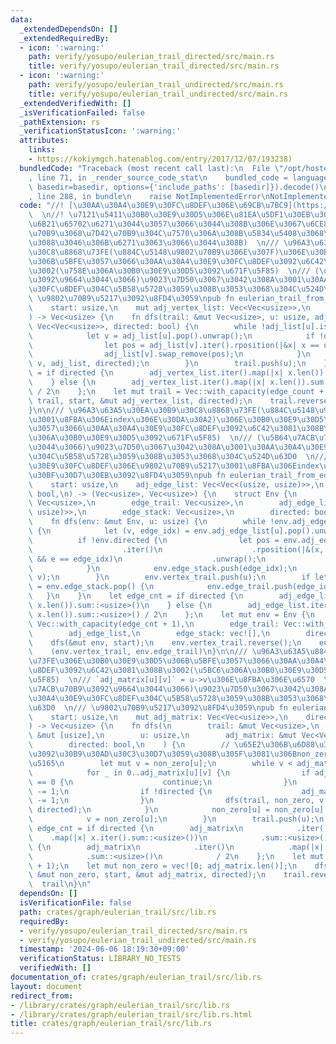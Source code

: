 ```yaml
---
data:
  _extendedDependsOn: []
  _extendedRequiredBy:
  - icon: ':warning:'
    path: verify/yosupo/eulerian_trail_directed/src/main.rs
    title: verify/yosupo/eulerian_trail_directed/src/main.rs
  - icon: ':warning:'
    path: verify/yosupo/eulerian_trail_undirected/src/main.rs
    title: verify/yosupo/eulerian_trail_undirected/src/main.rs
  _extendedVerifiedWith: []
  _isVerificationFailed: false
  _pathExtension: rs
  _verificationStatusIcon: ':warning:'
  attributes:
    links:
    - https://kokiymgch.hatenablog.com/entry/2017/12/07/193238)
  bundledCode: "Traceback (most recent call last):\n  File \"/opt/hostedtoolcache/Python/3.10.15/x64/lib/python3.10/site-packages/onlinejudge_verify/documentation/build.py\"\
    , line 71, in _render_source_code_stat\n    bundled_code = language.bundle(stat.path,\
    \ basedir=basedir, options={'include_paths': [basedir]}).decode()\n  File \"/opt/hostedtoolcache/Python/3.10.15/x64/lib/python3.10/site-packages/onlinejudge_verify/languages/rust.py\"\
    , line 288, in bundle\n    raise NotImplementedError\nNotImplementedError\n"
  code: "//! [\u30AA\u30A4\u30E9\u30FC\u8DEF\u306E\u69CB\u7BC9](https://kokiymgch.hatenablog.com/entry/2017/12/07/193238)\
    \  \n//! \u7121\u5411\u30B0\u30E9\u30D5\u306E\u81EA\u5DF1\u30EB\u30FC\u30D7\u306F\
    \u6B21\u65702\u6271\u3044\u3057\u3066\u3044\u308B\u306E\u3067\u6CE8\u610F(\u59CB\
    \u70B9\u3068\u7D42\u70B9\u304C\u7570\u306A\u308B\u5834\u5408\u3068\u540C\u3058\
    \u3088\u3046\u306B\u6271\u3063\u3066\u3044\u308B)  \n/// \u96A3\u63A5\u30EA\u30B9\
    \u30C8\u8868\u73FE(\u884C\u5148\u9802\u70B9\u306E\u307F)\u306E\u30B0\u30E9\u30D5\
    \u306B\u5BFE\u3057\u3066\u30AA\u30A4\u30E9\u30FC\u8DEF\u3092\u6C42\u3081\u308B\
    \u3002(\u758E\u306A\u30B0\u30E9\u30D5\u3092\u671F\u5F85)  \n/// (\u5B64\u7ACB\u70B9\
    \u3092\u9664\u3044\u3066)\u9023\u7D50\u3067\u3042\u308A\u3001\u30AA\u30A4\u30E9\
    \u30FC\u8DEF\u304C\u5B58\u5728\u3059\u308B\u3053\u3068\u304C\u524D\u63D0  \n///\
    \ \u9802\u70B9\u5217\u3092\u8FD4\u3059\npub fn eulerian_trail_from_vertex_list(\n\
    \    start: usize,\n    mut adj_vertex_list: Vec<Vec<usize>>,\n    directed: bool,\n\
    ) -> Vec<usize> {\n    fn dfs(trail: &mut Vec<usize>, u: usize, adj_list: &mut\
    \ Vec<Vec<usize>>, directed: bool) {\n        while !adj_list[u].is_empty() {\n\
    \            let v = adj_list[u].pop().unwrap();\n            if !directed {\n\
    \                let pos = adj_list[v].iter().rposition(|&x| x == u).unwrap();\n\
    \                adj_list[v].swap_remove(pos);\n            }\n            dfs(trail,\
    \ v, adj_list, directed);\n        }\n        trail.push(u);\n    }\n    let edge_count\
    \ = if directed {\n        adj_vertex_list.iter().map(|x| x.len()).sum::<usize>()\n\
    \    } else {\n        adj_vertex_list.iter().map(|x| x.len()).sum::<usize>()\
    \ / 2\n    };\n    let mut trail = Vec::with_capacity(edge_count + 1);\n    dfs(&mut\
    \ trail, start, &mut adj_vertex_list, directed);\n    trail.reverse();\n    trail\n\
    }\n\n/// \u96A3\u63A5\u30EA\u30B9\u30C8\u8868\u73FE(\u884C\u5148\u9802\u70B9\u3068\
    \u3001\u8FBA\u306Eindex\u306E\u30DA\u30A2)\u306E\u30B0\u30E9\u30D5\u306B\u5BFE\
    \u3057\u3066\u30AA\u30A4\u30E9\u30FC\u8DEF\u3092\u6C42\u3081\u308B\u3002(\u758E\
    \u306A\u30B0\u30E9\u30D5\u3092\u671F\u5F85)  \n/// (\u5B64\u7ACB\u70B9\u3092\u9664\
    \u3044\u3066)\u9023\u7D50\u3067\u3042\u308A\u3001\u30AA\u30A4\u30E9\u30FC\u8DEF\
    \u304C\u5B58\u5728\u3059\u308B\u3053\u3068\u304C\u524D\u63D0  \n/// (\u30AA\u30A4\
    \u30E9\u30FC\u8DEF\u306E\u9802\u70B9\u5217\u3001\u8FBA\u306Eindex\u5217)\u306E\
    \u30BF\u30D7\u30EB\u3092\u8FD4\u3059\npub fn eulerian_trail_from_edge_list(\n\
    \    start: usize,\n    adj_edge_list: Vec<Vec<(usize, usize)>>,\n    directed:\
    \ bool,\n) -> (Vec<usize>, Vec<usize>) {\n    struct Env {\n        vertex_trail:\
    \ Vec<usize>,\n        edge_trail: Vec<usize>,\n        adj_edge_list: Vec<Vec<(usize,\
    \ usize)>>,\n        edge_stack: Vec<usize>,\n        directed: bool,\n    }\n\
    \    fn dfs(env: &mut Env, u: usize) {\n        while !env.adj_edge_list[u].is_empty()\
    \ {\n            let (v, edge_idx) = env.adj_edge_list[u].pop().unwrap();\n  \
    \          if !env.directed {\n                let pos = env.adj_edge_list[v]\n\
    \                    .iter()\n                    .rposition(|&(x, e)| x == u\
    \ && e == edge_idx)\n                    .unwrap();\n                env.adj_edge_list[v].swap_remove(pos);\n\
    \            }\n            env.edge_stack.push(edge_idx);\n            dfs(env,\
    \ v);\n        }\n        env.vertex_trail.push(u);\n        if let Some(edge_idx)\
    \ = env.edge_stack.pop() {\n            env.edge_trail.push(edge_idx);\n     \
    \   }\n    }\n    let edge_cnt = if directed {\n        adj_edge_list.iter().map(|x|\
    \ x.len()).sum::<usize>()\n    } else {\n        adj_edge_list.iter().map(|x|\
    \ x.len()).sum::<usize>() / 2\n    };\n    let mut env = Env {\n        vertex_trail:\
    \ Vec::with_capacity(edge_cnt + 1),\n        edge_trail: Vec::with_capacity(edge_cnt),\n\
    \        adj_edge_list,\n        edge_stack: vec![],\n        directed,\n    };\n\
    \    dfs(&mut env, start);\n    env.vertex_trail.reverse();\n    env.edge_trail.reverse();\n\
    \    (env.vertex_trail, env.edge_trail)\n}\n\n/// \u96A3\u63A5\u884C\u5217\u8868\
    \u73FE\u306E\u30B0\u30E9\u30D5\u306B\u5BFE\u3057\u3066\u30AA\u30A4\u30E9\u30FC\
    \u8DEF\u3092\u6C42\u3081\u308B\u3002(\u5BC6\u306A\u30B0\u30E9\u30D5\u3092\u671F\
    \u5F85)  \n/// `adj_matrix[u][v]` = u->v\u306E\u8FBA\u306E\u6570  \n/// (\u5B64\
    \u7ACB\u70B9\u3092\u9664\u3044\u3066)\u9023\u7D50\u3067\u3042\u308A\u3001\u30AA\
    \u30A4\u30E9\u30FC\u8DEF\u304C\u5B58\u5728\u3059\u308B\u3053\u3068\u304C\u524D\
    \u63D0  \n/// \u9802\u70B9\u5217\u3092\u8FD4\u3059\npub fn eulerian_trail_from_matrix(\n\
    \    start: usize,\n    mut adj_matrix: Vec<Vec<usize>>,\n    directed: bool,\n\
    ) -> Vec<usize> {\n    fn dfs(\n        trail: &mut Vec<usize>,\n        non_zero:\
    \ &mut [usize],\n        u: usize,\n        adj_matrix: &mut Vec<Vec<usize>>,\n\
    \        directed: bool,\n    ) {\n        // \u65E2\u306B\u6D88\u3048\u305F\u8FBA\
    \u3092\u30B9\u30AD\u30C3\u30D7\u3059\u308B\u305F\u3081\u306Bnon_zero\u3092\u5C0E\
    \u5165\n        let mut v = non_zero[u];\n        while v < adj_matrix.len() {\n\
    \            for _ in 0..adj_matrix[u][v] {\n                if adj_matrix[u][v]\
    \ == 0 {\n                    continue;\n                }\n                adj_matrix[u][v]\
    \ -= 1;\n                if !directed {\n                    adj_matrix[v][u]\
    \ -= 1;\n                }\n                dfs(trail, non_zero, v, adj_matrix,\
    \ directed);\n            }\n            non_zero[u] = non_zero[u].max(v + 1);\n\
    \            v = non_zero[u];\n        }\n        trail.push(u);\n    }\n    let\
    \ edge_cnt = if directed {\n        adj_matrix\n            .iter()\n        \
    \    .map(|x| x.iter().sum::<usize>())\n            .sum::<usize>()\n    } else\
    \ {\n        adj_matrix\n            .iter()\n            .map(|x| x.iter().sum::<usize>())\n\
    \            .sum::<usize>()\n            / 2\n    };\n    let mut trail = Vec::with_capacity(edge_cnt\
    \ + 1);\n    let mut non_zero = vec![0; adj_matrix.len()];\n    dfs(&mut trail,\
    \ &mut non_zero, start, &mut adj_matrix, directed);\n    trail.reverse();\n  \
    \  trail\n}\n"
  dependsOn: []
  isVerificationFile: false
  path: crates/graph/eulerian_trail/src/lib.rs
  requiredBy:
  - verify/yosupo/eulerian_trail_directed/src/main.rs
  - verify/yosupo/eulerian_trail_undirected/src/main.rs
  timestamp: '2024-06-06 18:19:30+09:00'
  verificationStatus: LIBRARY_NO_TESTS
  verifiedWith: []
documentation_of: crates/graph/eulerian_trail/src/lib.rs
layout: document
redirect_from:
- /library/crates/graph/eulerian_trail/src/lib.rs
- /library/crates/graph/eulerian_trail/src/lib.rs.html
title: crates/graph/eulerian_trail/src/lib.rs
---
```

